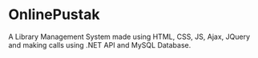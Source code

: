 # OnlinePustak
A Library Management System made using HTML, CSS, JS, Ajax, JQuery and making calls using .NET API and MySQL Database.
